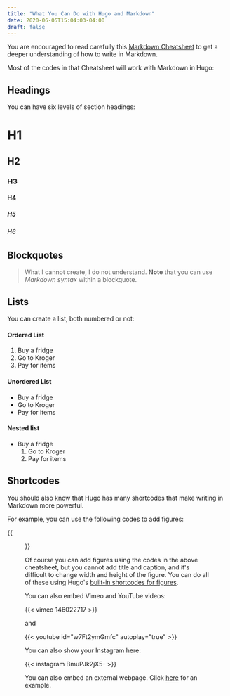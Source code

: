 ```yaml
---
title: "What You Can Do with Hugo and Markdown"
date: 2020-06-05T15:04:03-04:00
draft: false
---
```


You are encouraged to read carefully this [Markdown Cheatsheet](https://github.com/adam-p/markdown-here/wiki/Markdown-Cheatsheet) to get a deeper understanding of how to write in Markdown. 

Most of the codes in that Cheatsheet will work with Markdown in Hugo:

## Headings

You can have six levels of section headings:

# H1
## H2
### H3
#### H4
##### H5
###### H6

## Blockquotes


> What I cannot create, I do not understand. **Note** that you can use *Markdown syntax* within a blockquote.


## Lists

You can create a list, both numbered or not:

#### Ordered List

1. Buy a fridge
2. Go to Kroger
3. Pay for items

#### Unordered List

- Buy a fridge
- Go to Kroger
- Pay for items

#### Nested list

- Buy a fridge
  1. Go to Kroger
  2. Pay for items

## Shortcodes

You should also know that Hugo has many shortcodes that make writing in Markdown more powerful.

For example, you can use the following codes to add figures:


{{<figure src="https://www.vetopia.com.hk/media/wysiwyg/Cute_Puppy.PNG" title="Title here" caption="Caption here" width="450">}}

Of course you can add figures using the codes in the above cheatsheet, but you cannot add title and caption, and it's difficult to change width and height of the figure. You can do all of these using Hugo's [built-in shortcodes for figures](https://gohugo.io/content-management/shortcodes/#figure). 

You can also embed Vimeo and YouTube videos:


{{< vimeo 146022717 >}}

and

{{< youtube id="w7Ft2ymGmfc" autoplay="true" >}}

You can also show your Instagram here:

{{< instagram BmuPJk2jX5- >}}

You can also embed an external webpage. Click [here]() for an example.








